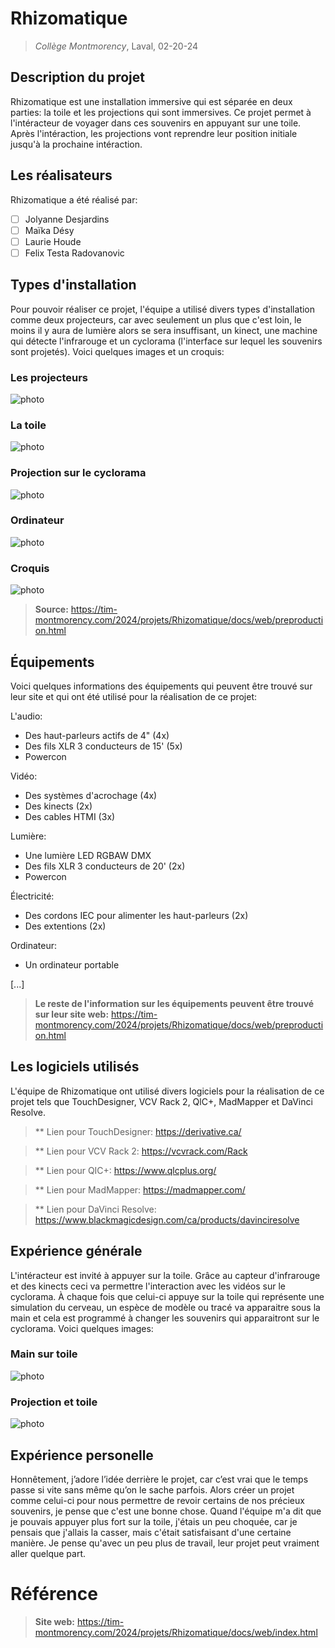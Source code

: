 # Rhizomatique
> *Collège Montmorency*, Laval, 02-20-24

## Description du projet
Rhizomatique est une installation immersive qui est séparée en deux parties: la toile et les projections qui sont immersives. Ce projet permet à l'intéracteur de voyager dans ces souvenirs en appuyant sur une toile. Après l'intéraction, les projections vont reprendre leur position initiale jusqu'à la prochaine intéraction.

## Les réalisateurs
Rhizomatique a été réalisé par:
- [ ] Jolyanne Desjardins
- [ ] Maïka Désy
- [ ] Laurie Houde
- [ ] Felix Testa Radovanovic

## Types d'installation
Pour pouvoir réaliser ce projet, l'équipe a utilisé divers types d'installation comme deux projecteurs, car avec seulement un plus que c'est loin, le moins il y aura de lumière alors se sera insuffisant, un kinect, une machine qui détecte l'infrarouge et un cyclorama (l'interface sur lequel les souvenirs sont projetés). Voici quelques images et un croquis:

### Les projecteurs

![photo](media/technique_deux_projecteurs.jpg)

### La toile

![photo](media/vue_entiere_toile.jpg)

### Projection sur le cyclorama

![photo](media/projection_mur.jpg)

### Ordinateur

![photo](media/technique_ordinateur.jpg)

### Croquis

![photo](media/croquis.jpg)

> **Source:** https://tim-montmorency.com/2024/projets/Rhizomatique/docs/web/preproduction.html

## Équipements
Voici quelques informations des équipements qui peuvent être trouvé sur leur site et qui ont été utilisé pour la réalisation de ce projet:

L'audio:
- Des haut-parleurs actifs de 4" (4x)
- Des fils XLR 3 conducteurs de 15' (5x)
- Powercon
  
Vidéo: 
- Des systèmes d'acrochage (4x)
- Des kinects (2x)
- Des cables HTMI (3x)

Lumière:
- Une lumière LED RGBAW DMX
- Des fils XLR 3 conducteurs de 20' (2x)
- Powercon

Électricité:
- Des cordons IEC pour alimenter les haut-parleurs (2x)
- Des extentions (2x)

Ordinateur:
- Un ordinateur portable

[...]

> **Le reste de l'information sur les équipements peuvent être trouvé sur leur site web:** https://tim-montmorency.com/2024/projets/Rhizomatique/docs/web/preproduction.html

## Les logiciels utilisés
L'équipe de Rhizomatique ont utilisé divers logiciels pour la réalisation de ce projet tels que TouchDesigner, VCV Rack 2, QlC+, MadMapper et DaVinci Resolve. 

> ** Lien pour TouchDesigner: https://derivative.ca/

> ** Lien pour VCV Rack 2: https://vcvrack.com/Rack

> ** Lien pour QIC+: https://www.qlcplus.org/

> ** Lien pour MadMapper: https://madmapper.com/

> ** Lien pour DaVinci Resolve: https://www.blackmagicdesign.com/ca/products/davinciresolve

## Expérience générale
L'intéracteur est invité à appuyer sur la toile. Grâce au capteur d'infrarouge et des kinects ceci va permettre l'interaction avec les vidéos sur le cyclorama. À chaque fois que celui-ci appuye sur la toile qui représente une simulation du cerveau, un espèce de modèle ou tracé va apparaitre sous la main et cela est programmé à changer les souvenirs qui apparaitront sur le cyclorama. Voici quelques images:

### Main sur toile

![photo](media/main_sur_toile.jpg)

### Projection et toile

![photo](media/toile_avec_projection.jpg)

## Expérience personelle
Honnêtement, j’adore l’idée derrière le projet, car c’est vrai que le temps passe si vite sans même qu’on le sache parfois. Alors créer un projet comme celui-ci pour nous permettre de revoir certains de nos précieux souvenirs, je pense que c'est une bonne chose. Quand l'équipe m'a dit que je pouvais appuyer plus fort sur la toile, j'étais un peu choquée, car je pensais que j'allais la casser, mais c'était satisfaisant d'une certaine manière. Je pense qu'avec un peu plus de travail, leur projet peut vraiment aller quelque part.

# Référence
> **Site web:** https://tim-montmorency.com/2024/projets/Rhizomatique/docs/web/index.html
